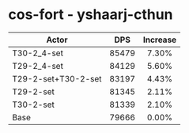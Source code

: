 # cos-fort - yshaarj-cthun
| Actor | DPS | Increase |
|---|:---:|:---:|
|T30-2_4-set|85479|7.30%|
|T29-2_4-set|84129|5.60%|
|T29-2-set+T30-2-set|83197|4.43%|
|T29-2-set|81345|2.11%|
|T30-2-set|81339|2.10%|
|Base|79666|0.00%|
